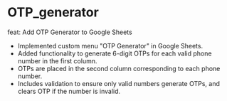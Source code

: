 # OTP_generator

feat: Add OTP Generator to Google Sheets

- Implemented custom menu "OTP Generator" in Google Sheets.
- Added functionality to generate 6-digit OTPs for each valid phone number in the first column.
- OTPs are placed in the second column corresponding to each phone number.
- Includes validation to ensure only valid numbers generate OTPs, and clears OTP if the number is invalid.
